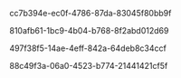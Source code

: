 cc7b394e-ec0f-4786-87da-83045f80bb9f

810afb61-1bc9-4b04-b768-8f2abd012d69

497f38f5-14ae-4eff-842a-64deb8c34ccf

88c49f3a-06a0-4523-b774-21441421cf5f
